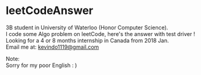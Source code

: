 # leetCodeAnswer  
3B student in University of Waterloo (Honor Computer Science).  
I code some Algo problem on leetCode, here's the answer with test driver !  
Looking for a 4 or 8 months internship in Canada from 2018 Jan.  
Email me at: kevindo1119@gmail.com  

Note:  
    Sorry for my poor English : )  
